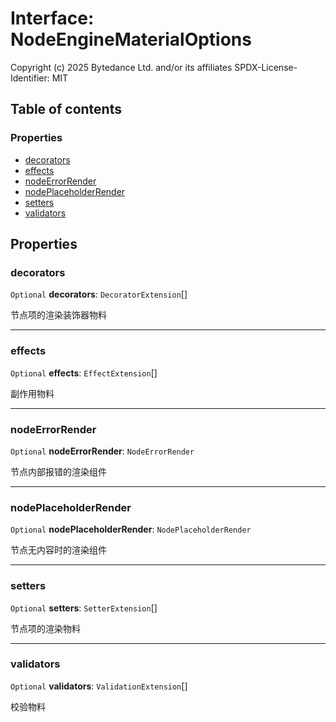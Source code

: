 # Interface: NodeEngineMaterialOptions

Copyright (c) 2025 Bytedance Ltd. and/or its affiliates
SPDX-License-Identifier: MIT

## Table of contents

### Properties

* [decorators](/auto-docs/free-layout-editor/interfaces/NodeEngineMaterialOptions.md#decorators)
* [effects](/auto-docs/free-layout-editor/interfaces/NodeEngineMaterialOptions.md#effects)
* [nodeErrorRender](/auto-docs/free-layout-editor/interfaces/NodeEngineMaterialOptions.md#nodeerrorrender)
* [nodePlaceholderRender](/auto-docs/free-layout-editor/interfaces/NodeEngineMaterialOptions.md#nodeplaceholderrender)
* [setters](/auto-docs/free-layout-editor/interfaces/NodeEngineMaterialOptions.md#setters)
* [validators](/auto-docs/free-layout-editor/interfaces/NodeEngineMaterialOptions.md#validators)

## Properties

### decorators

`Optional` **decorators**: `DecoratorExtension`\[]

节点项的渲染装饰器物料

***

### effects

`Optional` **effects**: `EffectExtension`\[]

副作用物料

***

### nodeErrorRender

`Optional` **nodeErrorRender**: `NodeErrorRender`

节点内部报错的渲染组件

***

### nodePlaceholderRender

`Optional` **nodePlaceholderRender**: `NodePlaceholderRender`

节点无内容时的渲染组件

***

### setters

`Optional` **setters**: `SetterExtension`\[]

节点项的渲染物料

***

### validators

`Optional` **validators**: `ValidationExtension`\[]

校验物料
